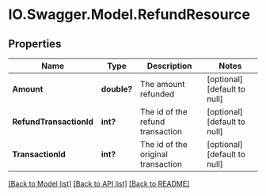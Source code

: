 # IO.Swagger.Model.RefundResource
## Properties

Name | Type | Description | Notes
------------ | ------------- | ------------- | -------------
**Amount** | **double?** | The amount refunded | [optional] [default to null]
**RefundTransactionId** | **int?** | The id of the refund transaction | [optional] [default to null]
**TransactionId** | **int?** | The id of the original transaction | [optional] [default to null]

[[Back to Model list]](../README.md#documentation-for-models) [[Back to API list]](../README.md#documentation-for-api-endpoints) [[Back to README]](../README.md)

